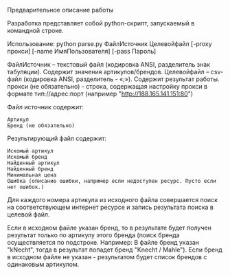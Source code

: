 Предварительное описание работы

Разработка представляет собой python-скрипт, запускаемый в командной строке.

Использование: python parse.py ФайлИсточник Целевойфайл [-proxy прокси] [-name ИмяПользователя] [-pass Пароль]

ФайлИсточник – текстовый файл (кодировка ANSI, разделитель знак табуляции). Содержит значения артикулов/брендов.
Целевойфайл – csv-файл (кодировка ANSI, разделитель - «;»). Содержит результат работы.
прокси (не обязательно) - строка, содержащая настройку прокси в формате тип://адрес:порт (например "http://188.165.141.151:80")

Файл источник содержит:

    Артикул
    Бренд (не обязательно)

Результирующий файл содержит:

    Искомый артикул
    Искомый бренд
    Найденный артикул
    Найденный бренд
    Минимальная цена
    Ошибка (описание ошибки, например если недоступен ресурс. Пусто если нет ошибок.)


Для каждого номера артикула из исходного файла совершается поиск на соответствующем интернет ресурсе и запись результата поиска в целевой файл.

Если в исходном файле указан бренд, то в результате будет получен результат только по артикулу этого бренда (поиск бренда осуществляется по подстроке. Например: В файле бренд указан "kNecht", тогда в результат попадет бренд "Knecht / Mahle").
Если бренд в исходном файле не указан -  результатом будет список брендов с одинаковым артикулом.
